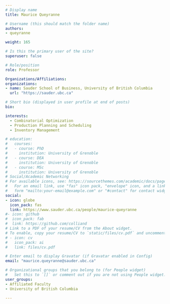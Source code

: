 ```yaml
---
# Display name
title: Maurice Queyranne

# Username (this should match the folder name)
authors:
- queyranne

weight: 165

# Is this the primary user of the site?
superuser: false

# Role/position
role: Professor

Organizations/Affiliations:
organizations:
- name: Sauder School of Business, University of British Columbia
  url: "https://sauder.ubc.ca"

# Short bio (displayed in user profile at end of posts)
bio:

interests:
  - Combinatorial Optimization
  - Production Planning and Scheduling
  - Inventory Management

# education:
#   courses:
#   - course: PhD
#     institution: University of Grenoble
#   - course: DEA
#     institution: University of Grenoble
#   - course: MSc
#     institution: University of Grenoble
# Social/Academic Networking
# For available icons, see: https://sourcethemes.com/academic/docs/page-builder/#icons
#   For an email link, use "fas" icon pack, "envelope" icon, and a link in the
#   form "mailto:your-email@example.com" or "#contact" for contact widget.
social:
- icon: globe
  icon_pack: fas
  link: https://www.sauder.ubc.ca/people/maurice-queyranne
#- icon: github
#  icon_pack: fab
#  link: https://github.com/colliand
# Link to a PDF of your resume/CV from the About widget.
# To enable, copy your resume/CV to `static/files/cv.pdf` and uncomment the lines below.
# - icon: cv
#   icon_pack: ai
#   link: files/cv.pdf

# Enter email to display Gravatar (if Gravatar enabled in Config)
email: "maurice.queyranne@sauder.ubc.ca"

# Organizational groups that you belong to (for People widget)
#   Set this to `[]` or comment out if you are not using People widget.
user_groups:
- Affiliated Faculty
- University of British Columbia

---
```


